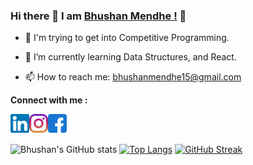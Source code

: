 ### Hi there 👋 I am [Bhushan Mendhe !](https://bhushanmendhe.netlify.com) 🙂

- 🔭 I'm trying to get into Competitive Programming.
- 🌱 I’m currently learning Data Structures, and React.

- 📫 How to reach me: bhushanmendhe15@gmail.com

**Connect with me :** 

<a href="https://www.linkedin.com/in/bhushan-mendhe-1027a1146/" target="_blank">
  <img align="left" alt="Arjun | LinkedIn" width="30px"  src="https://raw.githubusercontent.com/arjun-sudo/arjun-sudo/master/assets/linkedin.svg" />
</a>
<a href="https://www.instagram.com/bmendhe23/" target="_blank">
  <img align="left" alt="Arjun | Medium" width="30px" src="https://github.com/arjun-sudo/arjun-sudo/blob/master/assets/instagram.svg" />
</a>
<a href="https://www.facebook.com/bhushan.mendhe.3/" target="_blank">
  <img align="left" alt="Arjun | facebook" width="30px" src="https://github.com/arjun-sudo/arjun-sudo/blob/master/assets/facebook.svg" />
</a>
<br>
<br>

![Bhushan's GitHub stats](https://github-readme-stats.vercel.app/api?username=bmendhe23&show_icons=true&theme=buefy)
[![Top Langs](https://github-readme-stats.vercel.app/api/top-langs/?username=bmendhe23&layout=compact)](https://github.com/bmendhe/github-readme-stats)
[![GitHub Streak](http://github-readme-streak-stats.herokuapp.com?user=bmendhe23&theme=buefy&hide_border=false)](https://git.io/streak-stats)


